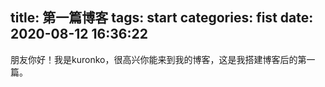title: 第一篇博客
tags: start
categories: fist
date: 2020-08-12 16:36:22
---
朋友你好！我是kuronko，很高兴你能来到我的博客，这是我搭建博客后的第一篇。